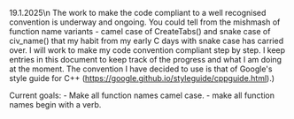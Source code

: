 19.1.2025\n
The work to make the code compliant to a well recognised convention is underway and ongoing.
You could tell from the mishmash of function name variants - camel case of CreateTabs() and
snake case of civ_name() that my habit from my early C days with snake case has carried over.
I will work to make my code convention compliant step by step. I keep entries in this document
to keep track of the progress and what I am doing at the moment. The convention I have decided
to use is that of Google's style guide for C++ (https://google.github.io/styleguide/cppguide.html).)

Current goals:
	- Make all function names camel case.
	- make all function names begin with a verb.
